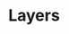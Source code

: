 ---
title: 'Layers'
image: 'puzzle-four'
alt: 'I can hold anything'
hint: 'I am gunning for this'
level: 4
username: '1F6639A8A51C6F74348CB84ED74A5D8F95DA74152EABD1C460218EFE8F4D57B0'
password: '8F0FCE5C9A25313CF7367DD48941F5CC2842E9E1B990DD23C84871F8BC93D89C'
target: 'puzzle-five'
---